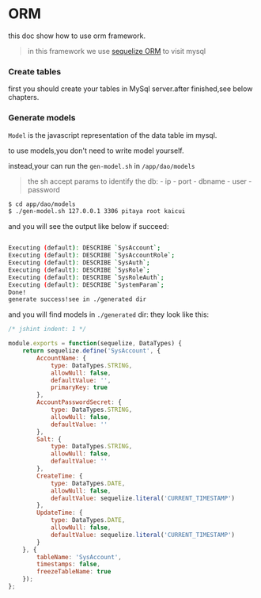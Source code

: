 # ORM

this doc show how to use orm framework.

> in this framework we use [sequelize ORM](https://github.com/sequelize/sequelize) to visit mysql

### Create tables
first you should create your tables in MySql server.after finished,see below chapters.

### Generate models

`Model` is the javascript representation of the data table im mysql.

to use models,you don't need to write model yourself.

instead,your can run the `gen-model.sh` in `/app/dao/models`

> the sh accept params to identify the db:
    - ip
    - port
    - dbname
    - user
    - password


```bash
$ cd app/dao/models
$ ./gen-model.sh 127.0.0.1 3306 pitaya root kaicui
```

and you will see the output like below if succeed:

```bash

Executing (default): DESCRIBE `SysAccount`;
Executing (default): DESCRIBE `SysAccountRole`;
Executing (default): DESCRIBE `SysAuth`;
Executing (default): DESCRIBE `SysRole`;
Executing (default): DESCRIBE `SysRoleAuth`;
Executing (default): DESCRIBE `SystemParam`;
Done!
generate success!see in ./generated dir
```
and you will find models in `./generated` dir:
they look like this:
```js
/* jshint indent: 1 */

module.exports = function(sequelize, DataTypes) {
	return sequelize.define('SysAccount', {
		AccountName: {
			type: DataTypes.STRING,
			allowNull: false,
			defaultValue: '',
			primaryKey: true
		},
		AccountPasswordSecret: {
			type: DataTypes.STRING,
			allowNull: false,
			defaultValue: ''
		},
		Salt: {
			type: DataTypes.STRING,
			allowNull: false,
			defaultValue: ''
		},
		CreateTime: {
			type: DataTypes.DATE,
			allowNull: false,
			defaultValue: sequelize.literal('CURRENT_TIMESTAMP')
		},
		UpdateTime: {
			type: DataTypes.DATE,
			allowNull: false,
			defaultValue: sequelize.literal('CURRENT_TIMESTAMP')
		}
	}, {
		tableName: 'SysAccount',
		timestamps: false,
		freezeTableName: true
	});
};
```